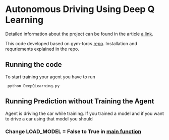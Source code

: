 # Autonomous Driving Using Deep Q Learning


Detailed information about the project can be found in the article [a link](https://github.com/root999/Autonomous-Driving-Using-Deep-Q-Learning/blob/master/Autonomous%20Driving%20Using%20Deep%20Q%20Learning%20Algorithm%20Article.pdf).

This code developed based on gym-torcs [repo](https://github.com/ugo-nama-kun/gym_torcs). Installation and requriements explained in the repo.

## Running the code

To start training your agent you have to run

``` python DeepQLearning.py```



## Running Prediction without Training the Agent

Agent is driving the car while training. If you trained a model and if you want to drive a car using that model you should

 ### Change LOAD_MODEL = False to True in [main function](https://github.com/root999/Autonomous-Driving-Using-Deep-Q-Learning/blob/master/DeepQLearning.py)

  
 
